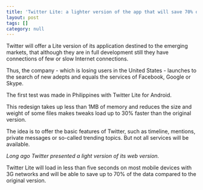 ```yaml
---
title: 'Twitter Lite: a lighter version of the app that will save 70% of the data'
layout: post
tags: []
category: null
---
```

Twitter will offer a Lite version of its application destined to the emerging markets, that although they are in full development still they have connections of few or slow Internet connections.

Thus, the company - which is losing users in the United States - launches to the search of new adepts and equals the services of Facebook, Google or Skype.

The first test was made in Philippines with Twitter Lite for Android.

This redesign takes up less than 1MB of memory and reduces the size and weight of some files makes tweaks load up to 30% faster than the original version.

The idea is to offer the basic features of Twitter, such as timeline, mentions, private messages or so-called trending topics. But not all services will be available.

*Long ago Twitter presented a light version of its web version.*

Twitter Lite will load in less than five seconds on most mobile devices with 3G networks and will be able to save up to 70% of the data compared to the original version.